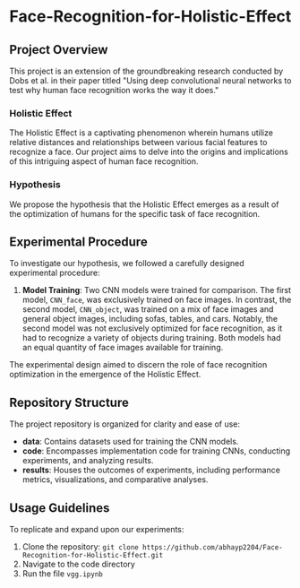 # Face-Recognition-for-Holistic-Effect

## Project Overview

This project is an extension of the groundbreaking research conducted by Dobs et al. in their paper titled "Using deep convolutional neural networks to test why human face recognition works the way it does."

### Holistic Effect

The Holistic Effect is a captivating phenomenon wherein humans utilize relative distances and relationships between various facial features to recognize a face. Our project aims to delve into the origins and implications of this intriguing aspect of human face recognition.

### Hypothesis

We propose the hypothesis that the Holistic Effect emerges as a result of the optimization of humans for the specific task of face recognition.

## Experimental Procedure

To investigate our hypothesis, we followed a carefully designed experimental procedure:

1. **Model Training**: Two CNN models were trained for comparison. The first model, `CNN_face`, was exclusively trained on face images. In contrast, the second model, `CNN_object`, was trained on a mix of face images and general object images, including sofas, tables, and cars. Notably, the second model was not exclusively optimized for face recognition, as it had to recognize a variety of objects during training. Both models had an equal quantity of face images available for training.

The experimental design aimed to discern the role of face recognition optimization in the emergence of the Holistic Effect.

## Repository Structure

The project repository is organized for clarity and ease of use:

- **data**: Contains datasets used for training the CNN models.
- **code**: Encompasses implementation code for training CNNs, conducting experiments, and analyzing results.
- **results**: Houses the outcomes of experiments, including performance metrics, visualizations, and comparative analyses.

## Usage Guidelines

To replicate and expand upon our experiments:

1. Clone the repository: `git clone https://github.com/abhayp2204/Face-Recognition-for-Holistic-Effect.git`
2. Navigate to the code directory
3. Run the file `vgg.ipynb`